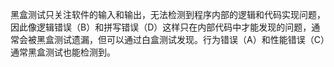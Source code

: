 黑盒测试只关注软件的输入和输出，无法检测到程序内部的逻辑和代码实现问题，因此像逻辑错误（B）和拼写错误（D）这样只在内部代码中才能发现的问题，通常会被黑盒测试遗漏，但可以通过白盒测试发现。行为错误（A）和性能错误（C）通常黑盒测试也能检测到。